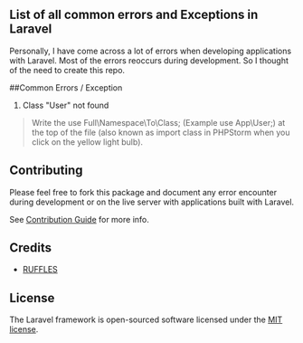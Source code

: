 ## List of all common errors and Exceptions in Laravel

Personally, I have come across a lot of errors when developing applications with Laravel. Most of the errors reoccurs during development. So I thought of the need to create this repo.

##Common Errors / Exception
1. Class "User" not found

> Write the use Full\Namespace\To\Class; (Example use App\User;) at the top of the file (also known as import class in PHPStorm when you click on the yellow light bulb).



## Contributing 
Please feel free to fork this package and document any error encounter during development or on the live server with applications built with Laravel. 

See [Contribution Guide](https://github.com/yemiwebby/most-common-laravel-errors/blob/master/CONTRIBUTING.md) for more info.

## Credits

* [RUFFLES](https://laracasts.com/discuss/channels/tips/a-list-of-most-common-laravel-errors-exceptions)

## License

The Laravel framework is open-sourced software licensed under the [MIT license](https://opensource.org/licenses/MIT).
